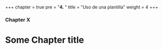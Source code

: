 +++
chapter = true
pre = "<b>4. </b>"
title = "Uso de una plantilla"
weight = 4
+++

### Chapter X

# Some Chapter title

